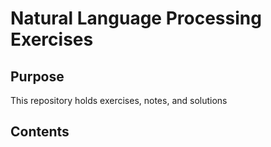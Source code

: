 # Natural Language Processing Exercises

## Purpose
This repository holds exercises, notes, and solutions 


## Contents
